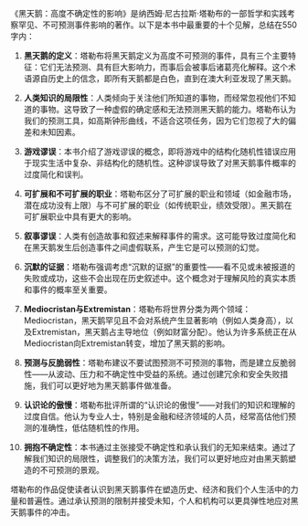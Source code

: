 《黑天鹅：高度不确定性的影响》是纳西姆·尼古拉斯·塔勒布的一部哲学和实践考察罕见、不可预测事件影响的著作。以下是本书中最重要的十个见解，总结在550字内：

1. **黑天鹅的定义**：塔勒布将黑天鹅定义为高度不可预测的事件，具有三个主要特征：它们无法预测、具有巨大影响力，而事后会被事后诸葛亮化解释。这个术语源自历史上的信念，即所有天鹅都是白色，直到在澳大利亚发现了黑天鹅。

2. **人类知识的局限性**：人类倾向于关注他们所知道的事物，而经常忽视他们不知道的事物。这导致了一种虚假的确定感和无法预测黑天鹅的能力。塔勒布认为我们的预测工具，如高斯钟形曲线，不适合这项任务，因为它们忽视了大的偏差和未知因素。

3. **游戏谬误**：本书介绍了游戏谬误的概念，即将游戏中的结构化随机性错误应用于现实生活中复杂、非结构化的随机性。这种谬误导致了对黑天鹅事件概率的过度简化和误判。

4. **可扩展和不可扩展的职业**：塔勒布区分了可扩展的职业和领域（如金融市场，潜在成功没有上限）与不可扩展的职业（如传统职业，绩效受限）。黑天鹅在可扩展职业中具有更大的影响。

5. **叙事谬误**：人类有创造故事和叙述来解释事件的需求。这可能导致过度简化和在黑天鹅发生后创造事件之间虚假联系，产生它是可以预测的幻觉。

6. **沉默的证据**：塔勒布强调考虑“沉默的证据”的重要性——看不见或未被报道的失败或成功，这些不会出现在历史叙述中。这个概念对于理解风险的真实本质和事件的概率至关重要。

7. **Mediocristan与Extremistan**：塔勒布将世界分类为两个领域：Mediocristan，黑天鹅罕见且不会对系统产生显著影响（例如人类身高），以及Extremistan，黑天鹅占主导地位（例如财富分配）。他认为许多系统正在从Mediocristan向Extremistan转变，增加了黑天鹅的影响。

8. **预测与反脆弱性**：塔勒布建议不要试图预测不可预测的事物，而是建立反脆弱性——从波动、压力和不确定性中受益的系统。通过创建冗余和安全失败措施，我们可以更好地为黑天鹅事件做准备。

9. **认识论的傲慢**：塔勒布批评所谓的“认识论的傲慢”——对我们的知识和理解的过度自信。他认为专业人士，特别是金融和经济领域的人员，经常高估他们预测的准确性，低估随机性的作用。

10. **拥抱不确定性**：本书通过主张接受不确定性和承认我们的无知来结束。通过了解我们知识的局限性，调整我们的决策方法，我们可以更好地应对由黑天鹅塑造的不可预测的景观。

塔勒布的作品促使读者认识到黑天鹅事件在塑造历史、经济和我们个人生活中的力量和普遍性。通过承认预测的限制并接受未知，个人和机构可以更具弹性地应对黑天鹅事件的冲击。